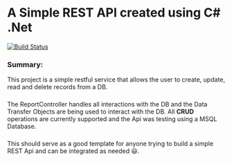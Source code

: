 # A Simple REST API created using C# .Net 
[![Build Status](https://travis-ci.org/joemccann/dillinger.svg?branch=master)](https://travis-ci.org/joemccann/dillinger)
### Summary:
This project is a simple restful service that allows the user to create, update, read and delete records from a DB. 
###
The ReportController handles all interactions with the DB and the Data Transfer Objects are being used to interact with the DB. 
All **CRUD** operations are currently supported and the Api was testing using a MSQL Database. 
### 
This should serve as a good template for anyone trying to build a simple REST Api and can be integrated as needed :smiley:.

